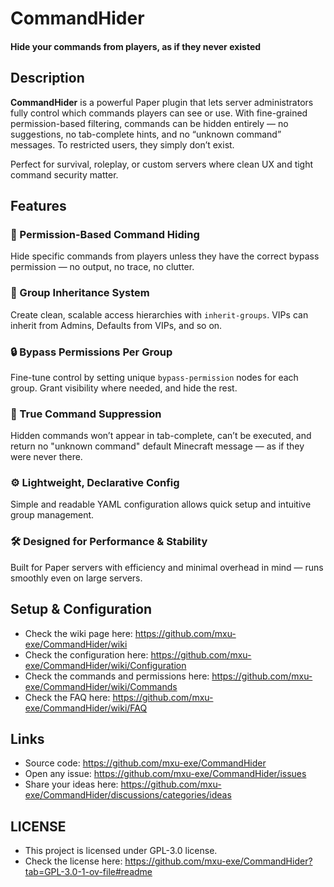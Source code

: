 # CommandHider

#### Hide your commands from players, as if they never existed

## Description

**CommandHider** is a powerful Paper plugin that lets server administrators fully control which commands players can see or use. With fine-grained permission-based filtering, commands can be hidden entirely — no suggestions, no tab-complete hints, and no “unknown command” messages. To restricted users, they simply don’t exist.

Perfect for survival, roleplay, or custom servers where clean UX and tight command security matter.

## Features

### 🧩 Permission-Based Command Hiding
Hide specific commands from players unless they have the correct bypass permission — no output, no trace, no clutter.

### 🔁 Group Inheritance System
Create clean, scalable access hierarchies with `inherit-groups`. VIPs can inherit from Admins, Defaults from VIPs, and so on.

### 🔒 Bypass Permissions Per Group
Fine-tune control by setting unique `bypass-permission` nodes for each group. Grant visibility where needed, and hide the rest.

### 🚫 True Command Suppression
Hidden commands won’t appear in tab-complete, can’t be executed, and return no "unknown command" default Minecraft message — as if they were never there.

### ⚙️ Lightweight, Declarative Config
Simple and readable YAML configuration allows quick setup and intuitive group management.

### 🛠 Designed for Performance & Stability
Built for Paper servers with efficiency and minimal overhead in mind — runs smoothly even on large servers.

## Setup & Configuration

- Check the wiki page here: https://github.com/mxu-exe/CommandHider/wiki
- Check the configuration here: https://github.com/mxu-exe/CommandHider/wiki/Configuration
- Check the commands and permissions here: https://github.com/mxu-exe/CommandHider/wiki/Commands
- Check the FAQ here: https://github.com/mxu-exe/CommandHider/wiki/FAQ

## Links

- Source code: https://github.com/mxu-exe/CommandHider
- Open any issue: https://github.com/mxu-exe/CommandHider/issues
- Share your ideas here: https://github.com/mxu-exe/CommandHider/discussions/categories/ideas

## LICENSE

- This project is licensed under GPL-3.0 license.
- Check the license here: https://github.com/mxu-exe/CommandHider?tab=GPL-3.0-1-ov-file#readme
